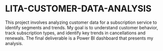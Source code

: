 # LITA-CUSTOMER-DATA-ANALYSIS
This project involves analyzing customer data for a subscription service to identify segments and trends. My goal is to understand customer behavior, track subscription types, and identify key trends in cancellations and renewals. The final deliverable is a Power BI dashboard that presents my analysis.
